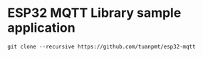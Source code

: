 # ESP32 MQTT Library sample application

`git clone --recursive https://github.com/tuanpmt/esp32-mqtt`
